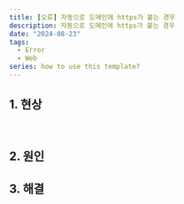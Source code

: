 ```yaml
---
title: [오류] 자동으로 도메인에 https가 붙는 경우
description: 자동으로 도메인에 https가 붙는 경우
date: "2024-08-23"
tags:
  - Error
  - Web
series: how to use this template?
---
```


## 1. 현상 

 
## 2. 원인

## 3. 해결


